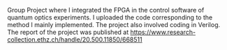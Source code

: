 Group Project where I integrated the FPGA in the control software of quantum optics experiments. I uploaded the code corresponding to the method I mainly implemented. The project also involved coding in Verilog. The report of the project was published at https://www.research-collection.ethz.ch/handle/20.500.11850/668511
